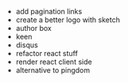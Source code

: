 * add pagination links
* create a better logo with sketch
* author box
* keen
* disqus
* refactor react stuff
* render react client side
* alternative to pingdom
